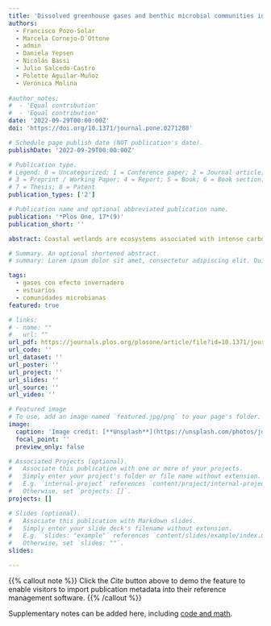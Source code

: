 ```yaml
---
title: 'Dissolved greenhouse gases and benthic microbial communities in coastal wetlands of the Chilean coast semiarid region.'
authors:
  - Francisco Pozo-Solar
  - Marcela Cornejo-D´Ottone
  - admin
  - Daniela Yepsen
  - Nicolás Bassi
  - Julio Salcedo-Castro
  - Polette Aguilar-Muñoz
  - Verónica Molina
  
#author_notes:
#  - 'Equal contribution'
#  - 'Equal contribution'
date: '2022-09-29T00:00:00Z'
doi: 'https://doi.org/10.1371/journal.pone.0271208'

# Schedule page publish date (NOT publication's date).
publishDate: '2022-09-29T00:00:00Z'

# Publication type.
# Legend: 0 = Uncategorized; 1 = Conference paper; 2 = Journal article;
# 3 = Preprint / Working Paper; 4 = Report; 5 = Book; 6 = Book section;
# 7 = Thesis; 8 = Patent
publication_types: ['2']

# Publication name and optional abbreviated publication name.
publication: '*Plos One, 17*(9)'
publication_short: ''

abstract: Coastal wetlands are ecosystems associated with intense carbon dioxide (CO2), methane (CH4) and nitrous oxide (N2O) recycling, modulated by salinity and other environmental factors that influence the microbial community involved in greenhouse gases production and consumption. In this study, we evaluated the influence of environmental factors on GHG concentration and benthic microbial community composition in coastal wetlands along the coast of the semiarid region. Wetlands were situated in landscapes along a south-north gradient of higher aridity and lower anthropogenic impact. Our results indicate that wetlands have a latitudinal variability associated with higher organic matter content at the north, especially in summer, and higher nutrient concentration at the south, predominantly in winter. During our sampling, wetlands were characterized by positive CO2 μM and CH4 nM excess, and a shift of N2O nM excess from negative to positive values from the north to the south. Benthic microbial communities were taxonomically diverse with > 60 phyla, especially in low frequency taxa. Highly abundant bacterial phyla were classified into Gammaproteobacteria (Betaproteobacteria order), Alphaproteobacteria and Deltaproteobacteria, including key functional groups such as nitrifying and methanotrophic bacteria. Generalized additive model (GAM) indicated that conductivity accounted for the larger variability of CH4 and CO2, but the predictions of CH4 and CO2 concentration were improved when latitude and pH concentration were included. Nitrate and latitude were the best predictors to account for the changes in the dissolved N2O distribution. Structural equation modeling (SEM), illustrated how the environment significantly influences functional microbial groups (nitrifiers and methane oxidizers) and their resulting effect on GHG distribution. Our results highlight the combined role of salinity and substrates of key functional microbial groups with metabolisms associated with both carbon and nitrogen, influencing dissolved GHG and their potential exchange in natural and anthropogenically impacted coastal wetlands.

# Summary. An optional shortened abstract.
# summary: Lorem ipsum dolor sit amet, consectetur adipiscing elit. Duis posuere tellus ac convallis placerat. Proin tincidunt magna sed ex sollicitudin condimentum.

tags:
  - gases con efecto invernadero 
  - estuarios
  - comunidades microbianas
featured: true

# links:
# - name: ""
#   url: ""
url_pdf: https://journals.plos.org/plosone/article/file?id=10.1371/journal.pone.0271208&type=printable
url_code: ''
url_dataset: ''
url_poster: ''
url_project: ''
url_slides: ''
url_source: ''
url_video: ''

# Featured image
# To use, add an image named `featured.jpg/png` to your page's folder.
image:
  caption: 'Image credit: [**Unsplash**](https://unsplash.com/photos/jdD8gXaTZsc)'
  focal_point: ''
  preview_only: false

# Associated Projects (optional).
#   Associate this publication with one or more of your projects.
#   Simply enter your project's folder or file name without extension.
#   E.g. `internal-project` references `content/project/internal-project/index.md`.
#   Otherwise, set `projects: []`.
projects: []

# Slides (optional).
#   Associate this publication with Markdown slides.
#   Simply enter your slide deck's filename without extension.
#   E.g. `slides: "example"` references `content/slides/example/index.md`.
#   Otherwise, set `slides: ""`.
slides:

---
```


{{% callout note %}}
Click the _Cite_ button above to demo the feature to enable visitors to import publication metadata into their reference management software.
{{% /callout %}}

Supplementary notes can be added here, including [code and math](https://wowchemy.com/docs/content/writing-markdown-latex/).

